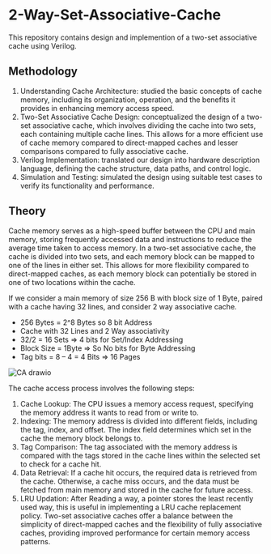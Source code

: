 # 2-Way-Set-Associative-Cache
This repository contains design and implemention of a two-set associative cache using Verilog. 

## Methodology 
1. Understanding Cache Architecture: studied the basic concepts of cache memory, including its organization, operation, and the benefits it provides in enhancing memory access speed. 
2. Two-Set Associative Cache Design: conceptualized the design of a two-set associative cache, which involves dividing the cache into two sets, each containing multiple cache lines. This allows for a more efficient use of cache memory compared to direct-mapped caches and lesser comparisons compared to fully associative cache. 
3. Verilog Implementation: translated our design into hardware description language, defining the cache structure, data paths, and control logic. 
4. Simulation and Testing: simulated the design using suitable test cases to verify its functionality and performance.

## Theory
Cache memory serves as a high-speed buffer between the CPU and main memory, storing frequently accessed data and instructions to reduce the average time taken to access memory. In a two-set associative cache, the cache is divided into two sets, and each memory block can be mapped to one of the lines in either set. This allows for more flexibility compared to direct-mapped caches, as each memory block can potentially be stored in one of two locations within the cache. 

If we consider a main memory of size 256 B with block size of 1 Byte, paired with a cache having 32 lines, and consider 2 way associative cache. 
- 256 Bytes = 2^8 Bytes so 8 bit Address 
- Cache with 32 Lines and 2 Way associativity 
- 32/2 = 16 Sets => 4 bits for Set/Index Addressing 
- Block Size = 1Byte => So No bits for Byte Addressing 
- Tag bits = 8 – 4 = 4 Bits => 16 Pages

![CA drawio](https://github.com/Sourabh-Mallapur/2-Way-Set-Associative-Cache/assets/106715050/2853e82a-8dfc-48b9-b96f-c322760e1c4f)

The cache access process involves the following steps: 

1. Cache Lookup: The CPU issues a memory access request, specifying the memory address it wants to read from or write to. 
2. Indexing: The memory address is divided into different fields, including the tag, index, and offset. The index field determines which set in the cache the memory block belongs to. 
3. Tag Comparison: The tag associated with the memory address is compared with the tags stored in the cache lines within the selected set to check for a cache hit. 
4. Data Retrieval: If a cache hit occurs, the required data is retrieved from the cache. Otherwise, a cache miss occurs, and the data must be fetched from main memory and stored in the cache for future access. 
5. LRU Updation: After Reading a way, a pointer stores the least recently used way, this is useful in implementing a LRU cache replacement policy. Two-set associative caches offer a balance between the simplicity of direct-mapped caches and the flexibility of fully associative caches, providing improved performance for certain memory access patterns. 
